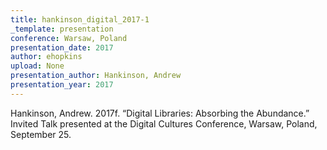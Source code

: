```yaml
---
title: hankinson_digital_2017-1
_template: presentation
conference: Warsaw, Poland
presentation_date: 2017
author: ehopkins
upload: None
presentation_author: Hankinson, Andrew
presentation_year: 2017
---
```

Hankinson, Andrew. 2017f. “Digital Libraries: Absorbing the Abundance.” Invited Talk presented at the Digital Cultures Conference, Warsaw, Poland, September 25.